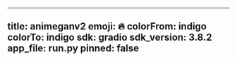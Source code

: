 
---
title: animeganv2 
emoji: 🔥
colorFrom: indigo
colorTo: indigo
sdk: gradio
sdk_version: 3.8.2
app_file: run.py
pinned: false
---
